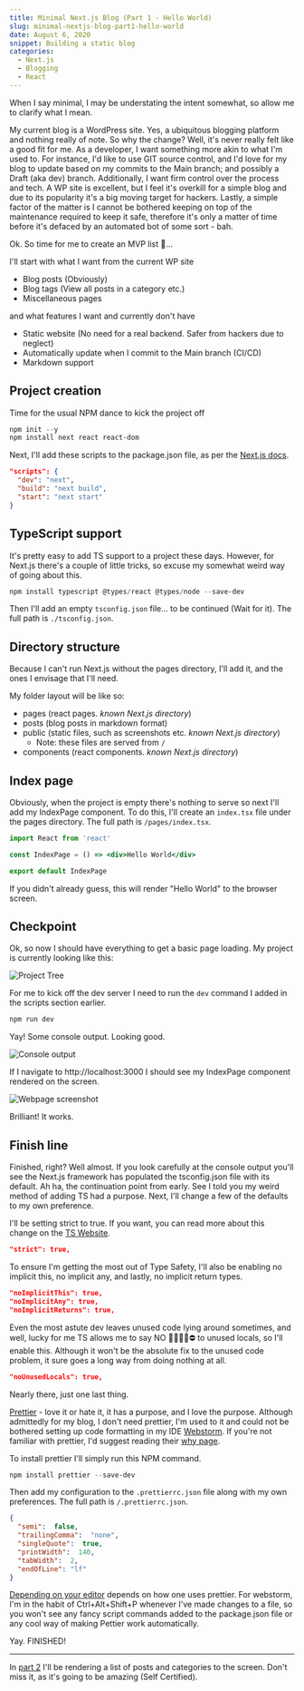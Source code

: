 ```yaml
---
title: Minimal Next.js Blog (Part 1 - Hello World)
slug: minimal-nextjs-blog-part1-hello-world
date: August 6, 2020
snippet: Building a static blog 
categories:
  - Next.js
  - Blogging
  - React
---
```


When I say minimal, I may be understating the intent somewhat, so allow me to clarify what I mean. 

My current blog is a WordPress site. Yes, a ubiquitous blogging platform and nothing really of note. So why the change? Well, it's never really felt like a good fit for me. As a developer, I want something more akin to what I'm used to. For instance, I'd like to use GIT source control, and I'd love for my blog to update based on my commits to the Main branch; and possibly a Draft (aka dev) branch. Additionally, I want firm control over the process and tech. A WP site is excellent, but I feel it's overkill for a simple blog and due to its popularity it's a big moving target for hackers. Lastly, a simple factor of the matter is I cannot be bothered keeping on top of the maintenance required to keep it safe, therefore it's only a matter of time before it's defaced by an automated bot of some sort - bah.

Ok. So time for me to create an MVP list 🤔...

I'll start with what I want from the current WP site
 - Blog posts (Obviously)
 - Blog tags (View all posts in a category etc.)
 - Miscellaneous pages

and what features I want and currently don't have
 - Static website (No need for a real backend. Safer from hackers due to neglect)
 - Automatically update when I commit to the Main branch (CI/CD)
 - Markdown support

## Project creation

Time for the usual NPM dance to kick the project off

```powershell
npm init --y
npm install next react react-dom
```

Next, I'll add these scripts to the package.json file, as per the [Next.js docs](https://nextjs.org/docs/getting-started). 

```json
"scripts": {
  "dev": "next",
  "build": "next build",
  "start": "next start"
}
```

## TypeScript support

It's pretty easy to add TS support to a project these days. However, for Next.js there's a couple of little tricks, so excuse my somewhat weird way of going about this.

```powershell
npm install typescript @types/react @types/node --save-dev
```

Then I'll add an empty `tsconfig.json` file... to be continued (Wait for it). The full path is `./tsconfig.json`.

## Directory structure

Because I can't run Next.js without the pages directory, I'll add it, and the ones I envisage that I'll need. 

My folder layout will be like so:
 - pages (react pages. *known Next.js directory*)
 - posts (blog posts in markdown format)
 - public (static files, such as screenshots etc. *known Next.js directory*)
   - Note: these files are served from `/`
 - components (react components. *known Next.js directory*)

## Index page

Obviously, when the project is empty there's nothing to serve so next I'll add my IndexPage component. To do this, I'll create an `index.tsx` file under the pages directory. The full path is `/pages/index.tsx`.

```jsx
import React from 'react'

const IndexPage = () => <div>Hello World</div>

export default IndexPage
```

If you didn't already guess, this will render "Hello World" to the browser screen.

## Checkpoint 

Ok, so now I should have everything to get a basic page loading. My project is currently looking like this:

![Project Tree](/minimal-nextjs-blog-part1-hello-world/project-tree.png)

For me to kick off the dev server I need to run the `dev` command I added in the scripts section earlier.

```powershell
npm run dev
```

Yay! Some console output. Looking good.

![Console output](/minimal-nextjs-blog-part1-hello-world/first-run.png)

If I navigate to http://localhost:3000 I should see my IndexPage component rendered on the screen.

![Webpage screenshot](/minimal-nextjs-blog-part1-hello-world/first-page-load.png)

Brilliant! It works.

## Finish line

Finished, right? Well almost. If you look carefully at the console output you'll see the Next.js framework has populated the tsconfig.json file with its default. Ah ha, the continuation point from early. See I told you my weird method of adding TS had a purpose. Next, I'll change a few of the defaults to my own preference.

I'll be setting strict to true. If you want, you can read more about this change on the [TS Website](https://www.typescriptlang.org/tsconfig#Strict_Type_Checking_Options_6173).

```json
"strict": true,
```

To ensure I'm getting the most out of Type Safety, I'll also be enabling no implicit this, no implicit any, and lastly, no implicit return types.

```json
"noImplicitThis": true,
"noImplicitAny": true,
"noImplicitReturns": true,
```

Even the most astute dev leaves unused code lying around sometimes, and well, lucky for me TS allows me to say NO 🙅‍♀️🙅‍♂️⛔ to unused locals, so I'll enable this. Although it won't be the absolute fix to the unused code problem, it sure goes a long way from doing nothing at all.

```json
"noUnusedLocals": true,
```

Nearly there, just one last thing.

[Prettier](https://prettier.io/) - love it or hate it, it has a purpose, and I love the purpose. Although admittedly for my blog, I don't need prettier, I'm used to it and could not be bothered setting up code formatting in my IDE [Webstorm](https://www.jetbrains.com/webstorm/). If you're not familiar with prettier, I'd suggest reading their [why page](https://prettier.io/docs/en/why-prettier.html).

To install prettier I'll simply run this NPM command.

```powershell
npm install prettier --save-dev
```

Then add my configuration to the `.prettierrc.json` file along with my own preferences. The full path is `/.prettierrc.json`.

```json
{
  "semi":  false,
  "trailingComma":  "none",
  "singleQuote":  true,
  "printWidth":  140,
  "tabWidth":  2,
  "endOfLine": "lf"
}
```

[Depending on your editor](https://prettier.io/docs/en/editors.html) depends on how one uses prettier. For webstorm, I'm in the habit of Ctrl+Alt+Shift+P whenever I've made changes to a file, so you won't see any fancy script commands added to the package.json file or any cool way of making Pettier work automatically.

Yay. FINISHED! 

---

In [part 2](/posts/minimal-nextjs-blog-part1-hello-world) I'll be rendering a list of posts and categories to the screen. Don't miss it, as it's going to be amazing (Self Certified).
